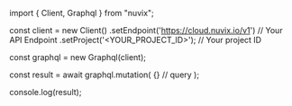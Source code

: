 import { Client, Graphql } from "nuvix";

const client = new Client()
.setEndpoint('https://cloud.nuvix.io/v1') // Your API Endpoint
.setProject('<YOUR_PROJECT_ID>'); // Your project ID

const graphql = new Graphql(client);

const result = await graphql.mutation(
{} // query
);

console.log(result);
